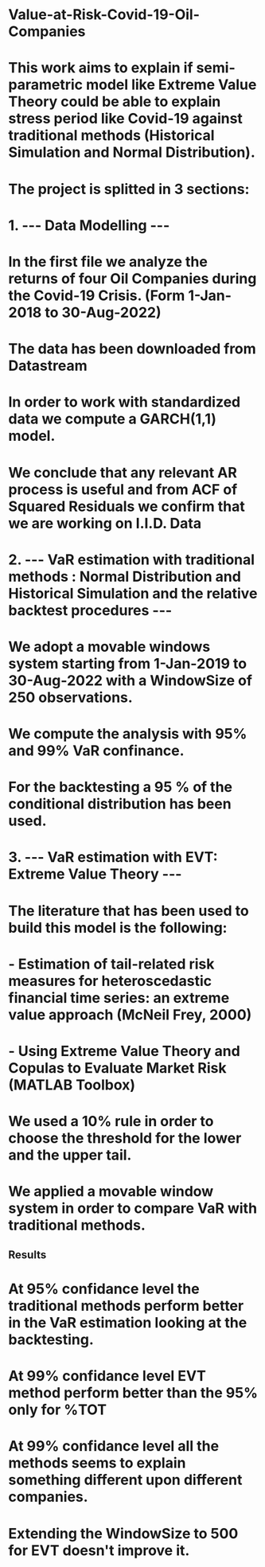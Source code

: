 # Value-at-Risk-Covid-19-Oil-Companies
# This work aims to explain if semi-parametric model like Extreme Value Theory could be able to explain stress period like Covid-19 against traditional methods (Historical Simulation and Normal Distribution).
# The project is splitted in 3 sections:
# 1. --- Data Modelling ---
# In the first file we analyze the returns of four Oil Companies during the Covid-19 Crisis. (Form 1-Jan-2018 to 30-Aug-2022)
# The data has been downloaded from Datastream
# In order to work with standardized data we compute a GARCH(1,1) model.
# We conclude that any relevant AR process is useful and from ACF of Squared Residuals we confirm that we are working on I.I.D. Data
# 2. --- VaR estimation with traditional methods : Normal Distribution and Historical Simulation and the relative backtest procedures --- 
# We adopt a movable windows system starting from 1-Jan-2019 to 30-Aug-2022 with a WindowSize of 250 observations.
# We compute the analysis with 95% and 99% VaR confinance.
# For the backtesting a 95 % of the conditional distribution has been used.
# 3. --- VaR estimation with EVT: Extreme Value Theory ---
# The literature that has been used to build this model is the following:
#     - Estimation of tail-related risk measures for heteroscedastic financial time series: an extreme value approach (McNeil Frey, 2000)
#     - Using Extreme Value Theory and Copulas to Evaluate Market Risk (MATLAB Toolbox)
# We used a 10% rule in order to choose the threshold for the lower and the upper tail.
# We applied a movable window system in order to compare VaR with traditional methods.

## Results ##
# At 95% confidance level the traditional methods perform better in the VaR estimation looking at the backtesting.
# At 99% confidance level EVT method perform better than the 95% only for %TOT 
# At 99% confidance level all the methods seems to explain something different upon different companies.
# Extending the WindowSize to 500 for EVT doesn't improve it. 
